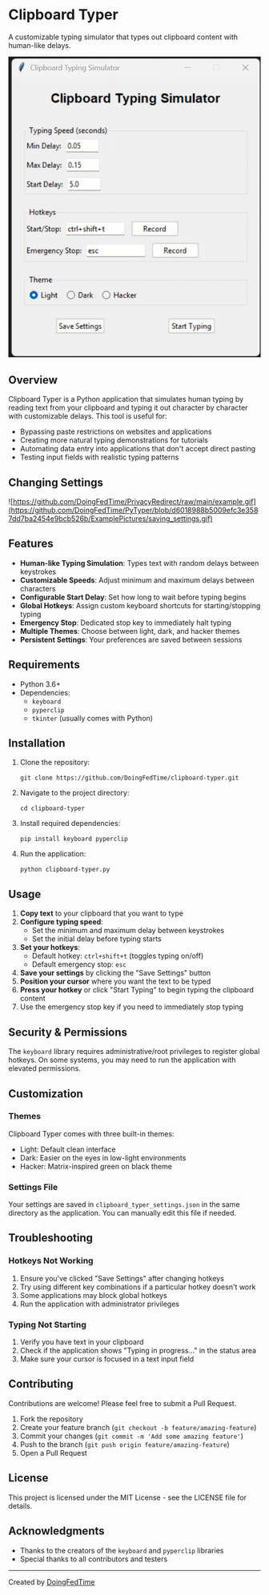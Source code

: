 # Clipboard Typer

A customizable typing simulator that types out clipboard content with human-like delays.

![Clipboard Typer Screenshot](https://github.com/DoingFedTime/PyTyper/blob/b22ec99473b00f1c9761553aef92e59100e4bd69/ExamplePictures/changingtheme.gif)

## Overview

Clipboard Typer is a Python application that simulates human typing by reading text from your clipboard and typing it out character by character with customizable delays. This tool is useful for:

- Bypassing paste restrictions on websites and applications
- Creating more natural typing demonstrations for tutorials
- Automating data entry into applications that don't accept direct pasting
- Testing input fields with realistic typing patterns

## Changing Settings

![https://github.com/DoingFedTime/PrivacyRedirect/raw/main/example.gif](https://github.com/DoingFedTime/PyTyper/blob/d6018988b5009efc3e3587dd7ba2454e9bcb526b/ExamplePictures/saving_settings.gif)

## Features

- **Human-like Typing Simulation**: Types text with random delays between keystrokes
- **Customizable Speeds**: Adjust minimum and maximum delays between characters
- **Configurable Start Delay**: Set how long to wait before typing begins
- **Global Hotkeys**: Assign custom keyboard shortcuts for starting/stopping typing
- **Emergency Stop**: Dedicated stop key to immediately halt typing
- **Multiple Themes**: Choose between light, dark, and hacker themes
- **Persistent Settings**: Your preferences are saved between sessions

## Requirements

- Python 3.6+
- Dependencies:
  - `keyboard`
  - `pyperclip`
  - `tkinter` (usually comes with Python)

## Installation

1. Clone the repository:
   ```
   git clone https://github.com/DoingFedTime/clipboard-typer.git
   ```

2. Navigate to the project directory:
   ```
   cd clipboard-typer
   ```

3. Install required dependencies:
   ```
   pip install keyboard pyperclip
   ```

4. Run the application:
   ```
   python clipboard-typer.py
   ```

## Usage

1. **Copy text** to your clipboard that you want to type
2. **Configure typing speed**:
   - Set the minimum and maximum delay between keystrokes
   - Set the initial delay before typing starts
3. **Set your hotkeys**:
   - Default hotkey: `ctrl+shift+t` (toggles typing on/off)
   - Default emergency stop: `esc`
4. **Save your settings** by clicking the "Save Settings" button
5. **Position your cursor** where you want the text to be typed
6. **Press your hotkey** or click "Start Typing" to begin typing the clipboard content
7. Use the emergency stop key if you need to immediately stop typing

## Security & Permissions

The `keyboard` library requires administrative/root privileges to register global hotkeys. On some systems, you may need to run the application with elevated permissions.

## Customization

### Themes

Clipboard Typer comes with three built-in themes:
- Light: Default clean interface
- Dark: Easier on the eyes in low-light environments
- Hacker: Matrix-inspired green on black theme

### Settings File

Your settings are saved in `clipboard_typer_settings.json` in the same directory as the application. You can manually edit this file if needed.

## Troubleshooting

### Hotkeys Not Working

1. Ensure you've clicked "Save Settings" after changing hotkeys
2. Try using different key combinations if a particular hotkey doesn't work
3. Some applications may block global hotkeys
4. Run the application with administrator privileges

### Typing Not Starting

1. Verify you have text in your clipboard
2. Check if the application shows "Typing in progress..." in the status area
3. Make sure your cursor is focused in a text input field

## Contributing

Contributions are welcome! Please feel free to submit a Pull Request.

1. Fork the repository
2. Create your feature branch (`git checkout -b feature/amazing-feature`)
3. Commit your changes (`git commit -m 'Add some amazing feature'`)
4. Push to the branch (`git push origin feature/amazing-feature`)
5. Open a Pull Request

## License

This project is licensed under the MIT License - see the LICENSE file for details.

## Acknowledgments

- Thanks to the creators of the `keyboard` and `pyperclip` libraries
- Special thanks to all contributors and testers

---

Created by [DoingFedTime](https://github.com/DoingFedTime)
